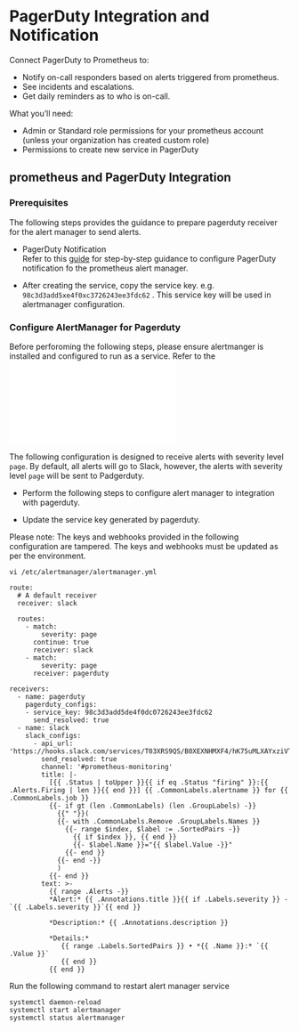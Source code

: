 # PagerDuty Integration and Notification
Connect PagerDuty to Prometheus to:

* Notify on-call responders based on alerts triggered from prometheus.
* See incidents and escalations.
* Get daily reminders as to who is on-call.

What you’ll need:

 * Admin or Standard role permissions for your prometheus account (unless your organization has created custom role)
 * Permissions to create new service in PagerDuty 

## prometheus and PagerDuty Integration
### Prerequisites
The following steps provides the guidance to prepare pagerduty receiver for the alert manager to send alerts. 

* PagerDuty Notification  
    Refer to this [guide](https://grafana.com/blog/2020/02/25/step-by-step-guide-to-setting-up-prometheus-alertmanager-with-slack-pagerduty-and-gmail/) for step-by-step guidance to configure PagerDuty notification fo the prometheus alert manager.

* After creating the service, copy the service key. e.g. `98c3d3add5xe4f0xc3726243ee3fdc62` . This service key will be used in alertmanager configuration.

### Configure AlertManager for Pagerduty

Before perforoming the following steps, please ensure alertmanger is installed and configured to run as a service. Refer to the ![alertmanager installation guide](./Prometheus_Monitor_configuration_and_alerting.md)

The following configuration is designed to receive alerts with severity level `page`. By default, all alerts will go to Slack, however, the alerts with severity level `page` will be sent to Padgerduty.

* Perform the following steps to configure alert manager to integration with pagerduty. 

* Update the service key generated by pagerduty.

Please note: The keys and webhooks provided in the following configuration are tampered. The keys and webhooks must be updated as per the environment.

```
vi /etc/alertmanager/alertmanager.yml
```

```
route:
  # A default receiver
  receiver: slack

  routes:
    - match:
        severity: page
      continue: true
      receiver: slack
    - match:
        severity: page
      receiver: pagerduty

receivers:
  - name: pagerduty
    pagerduty_configs:
    - service_key: 98c3d3add5de4f0dc0726243ee3fdc62
      send_resolved: true
  - name: slack
    slack_configs:
      - api_url: 'https://hooks.slack.com/services/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'
        send_resolved: true
        channel: '#prometheus-monitoring'
        title: |-
          [{{ .Status | toUpper }}{{ if eq .Status "firing" }}:{{ .Alerts.Firing | len }}{{ end }}] {{ .CommonLabels.alertname }} for {{ .CommonLabels.job }}
          {{- if gt (len .CommonLabels) (len .GroupLabels) -}}
            {{" "}}(
            {{- with .CommonLabels.Remove .GroupLabels.Names }}
              {{- range $index, $label := .SortedPairs -}}
                {{ if $index }}, {{ end }}
                {{- $label.Name }}="{{ $label.Value -}}"
              {{- end }}
            {{- end -}}
            )
          {{- end }}
        text: >-
          {{ range .Alerts -}}
          *Alert:* {{ .Annotations.title }}{{ if .Labels.severity }} - `{{ .Labels.severity }}`{{ end }}

          *Description:* {{ .Annotations.description }}

          *Details:*
             {{ range .Labels.SortedPairs }} • *{{ .Name }}:* `{{ .Value }}`
             {{ end }}
          {{ end }}
```

Run the following command to restart alert manager service

```
systemctl daemon-reload
systemctl start alertmanager
systemctl status alertmanager
```
